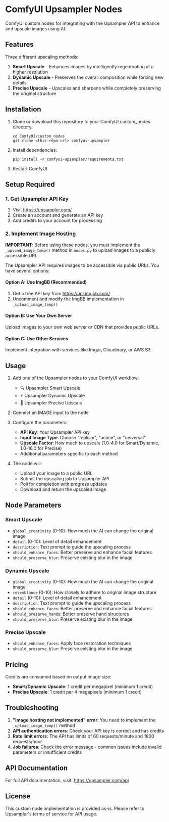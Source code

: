 # ComfyUI Upsampler Nodes

ComfyUI custom nodes for integrating with the Upsampler API to enhance and upscale images using AI.

## Features

Three different upscaling methods:

1. **Smart Upscale** - Enhances images by intelligently regenerating at a higher resolution
2. **Dynamic Upscale** - Preserves the overall composition while forcing new details  
3. **Precise Upscale** - Upscales and sharpens while completely preserving the original structure

## Installation

1. Clone or download this repository to your ComfyUI custom_nodes directory:
   ```
   cd ComfyUI/custom_nodes
   git clone <this-repo-url> comfyui-upsampler
   ```

2. Install dependencies:
   ```
   pip install -r comfyui-upsampler/requirements.txt
   ```

3. Restart ComfyUI

## Setup Required

### 1. Get Upsampler API Key

1. Visit https://upsampler.com/
2. Create an account and generate an API key
3. Add credits to your account for processing

### 2. Implement Image Hosting

**IMPORTANT**: Before using these nodes, you must implement the `_upload_image_temp()` method in `nodes.py` to upload images to a publicly accessible URL.

The Upsampler API requires images to be accessible via public URLs. You have several options:

#### Option A: Use ImgBB (Recommended)
1. Get a free API key from https://api.imgbb.com/
2. Uncomment and modify the ImgBB implementation in `_upload_image_temp()`

#### Option B: Use Your Own Server
Upload images to your own web server or CDN that provides public URLs.

#### Option C: Use Other Services
Implement integration with services like Imgur, Cloudinary, or AWS S3.

## Usage

1. Add one of the Upsampler nodes to your ComfyUI workflow:
   - 🔍 Upsampler Smart Upscale
   - ⚡ Upsampler Dynamic Upscale  
   - 🎯 Upsampler Precise Upscale

2. Connect an IMAGE input to the node

3. Configure the parameters:
   - **API Key**: Your Upsampler API key
   - **Input Image Type**: Choose "realism", "anime", or "universal"
   - **Upscale Factor**: How much to upscale (1.0-4.0 for Smart/Dynamic, 1.0-16.0 for Precise)
   - Additional parameters specific to each method

4. The node will:
   - Upload your image to a public URL
   - Submit the upscaling job to Upsampler API
   - Poll for completion with progress updates
   - Download and return the upscaled image

## Node Parameters

### Smart Upscale
- `global_creativity` (0-10): How much the AI can change the original image
- `detail` (0-10): Level of detail enhancement
- `description`: Text prompt to guide the upscaling process
- `should_enhance_faces`: Better preserve and enhance facial features
- `should_preserve_blur`: Preserve existing blur in the image

### Dynamic Upscale  
- `global_creativity` (0-10): How much the AI can change the original image
- `resemblance` (0-10): How closely to adhere to original image structure
- `detail` (0-10): Level of detail enhancement
- `description`: Text prompt to guide the upscaling process
- `should_enhance_faces`: Better preserve and enhance facial features
- `should_preserve_hands`: Better preserve hand structures
- `should_preserve_blur`: Preserve existing blur in the image

### Precise Upscale
- `should_enhance_faces`: Apply face restoration techniques
- `should_preserve_blur`: Preserve existing blur in the image

## Pricing

Credits are consumed based on output image size:
- **Smart/Dynamic Upscale**: 1 credit per megapixel (minimum 1 credit)
- **Precise Upscale**: 1 credit per 4 megapixels (minimum 1 credit)

## Troubleshooting

1. **"Image hosting not implemented" error**: You need to implement the `_upload_image_temp()` method
2. **API authentication errors**: Check your API key is correct and has credits
3. **Rate limit errors**: The API has limits of 60 requests/minute and 1800 requests/hour
4. **Job failures**: Check the error message - common issues include invalid parameters or insufficient credits

## API Documentation

For full API documentation, visit: https://upsampler.com/api

## License

This custom node implementation is provided as-is. Please refer to Upsampler's terms of service for API usage.